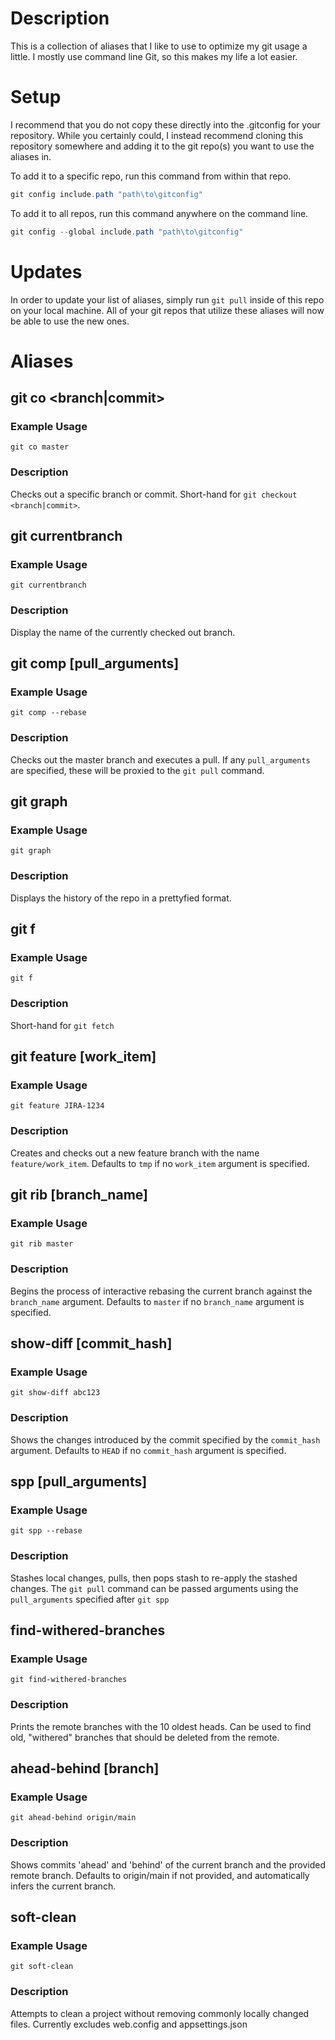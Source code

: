 # Description
This is a collection of aliases that I like to use to optimize my git usage a little. I mostly use command line Git, so this makes my life a lot easier.


# Setup
I recommend that you do not copy these directly into the .gitconfig for your repository. While you certainly could, I instead recommend cloning this repository somewhere and adding it to the git repo(s) you want to use the aliases in.

To add it to a specific repo, run this command from within that repo.
```powershell
git config include.path "path\to\gitconfig"
```

To add it to all repos, run this command anywhere on the command line.
```powershell
git config --global include.path "path\to\gitconfig"
```

# Updates
In order to update your list of aliases, simply run `git pull` inside of this repo on your local machine. All of your git repos that utilize these aliases will now be able to use the new ones.

# Aliases

## git co \<branch|commit>
### Example Usage
`git co master`
### Description
Checks out a specific branch or commit. Short-hand for `git checkout <branch|commit>`.

## git currentbranch
### Example Usage
`git currentbranch`
### Description
Display the name of the currently checked out branch.

## git comp [pull_arguments]
### Example Usage
`git comp --rebase`
### Description
Checks out the master branch and executes a pull. If any `pull_arguments` are specified, these will be proxied to the `git pull` command.

## git graph
### Example Usage
`git graph`
### Description
Displays the history of the repo in a prettyfied format.

## git f
### Example Usage
`git f`
### Description
Short-hand for `git fetch`

## git feature [work_item]
### Example Usage
`git feature JIRA-1234`
### Description
Creates and checks out a new feature branch with the name `feature/work_item`. Defaults to `tmp` if no `work_item` argument is specified.

## git rib [branch_name]
### Example Usage
`git rib master`
### Description
Begins the process of interactive rebasing the current branch against the `branch_name` argument. Defaults to `master` if no `branch_name` argument is specified.

## show-diff [commit_hash]
### Example Usage
`git show-diff abc123`
### Description
Shows the changes introduced by the commit specified by the `commit_hash` argument. Defaults to `HEAD` if no `commit_hash` argument is specified.

## spp [pull_arguments]
### Example Usage
`git spp --rebase`
### Description
Stashes local changes, pulls, then pops stash to re-apply the stashed changes. The `git pull` command can be passed arguments using the `pull_arguments` specified after `git spp`

## find-withered-branches
### Example Usage
`git find-withered-branches`
### Description
Prints the remote branches with the 10 oldest heads. Can be used to find old, "withered" branches that should be deleted from the remote.


## ahead-behind [branch]
### Example Usage
`git ahead-behind origin/main`
### Description
Shows commits 'ahead' and 'behind' of the current branch and the provided remote branch. Defaults to origin/main if not provided, and automatically infers the current branch.

## soft-clean 
### Example Usage
`git soft-clean` 
### Description
Attempts to clean a project without removing commonly locally changed files. Currently excludes web.config and appsettings.json
